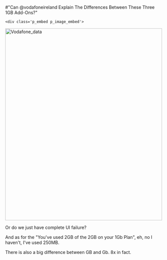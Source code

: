 #"Can @vodafoneireland Explain The Differences Between These Three 1GB Add-Ons?"


    <div class='p_embed p_image_embed'>
<a href="http://getfile1.posterous.com/getfile/files.posterous.com/conoroneill/X0NDt3N4XPGYN9DzX2oF8564E1TGIZWdVLJDCL7fEEmgNxRWwQ4yyqWYcLbL/vodafone_data.png"><img alt="Vodafone_data" height="612" src="http://getfile2.posterous.com/getfile/files.posterous.com/conoroneill/Vd3zzDwYY1qdC5spSShF3P6sXf3WVs2UL4YUnfBgDdW499CiBknLSTf3pZuX/vodafone_data.png.scaled.500.jpg" width="500" /></a>
</div>
<p>Or do we just have complete UI failure? </p><p /><div>And as for the &quot;You&#39;ve used 2GB of the 2GB on your 1Gb Plan&quot;, eh, no I haven&#39;t, I&#39;ve used 250MB.</div><p /><div>There is also a big difference between GB and Gb. 8x in fact.</div>
  